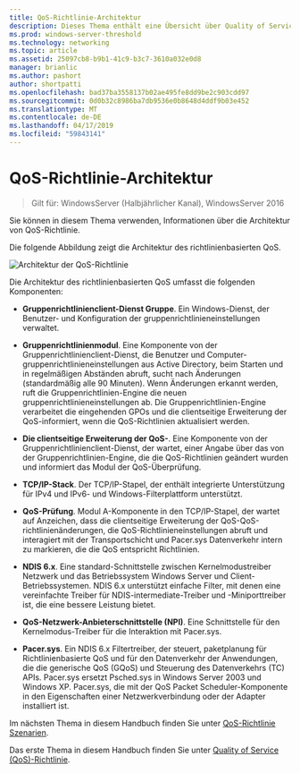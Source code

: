 ```yaml
---
title: QoS-Richtlinie-Architektur
description: Dieses Thema enthält eine Übersicht über Quality of Service (QoS)-Richtlinie, die Gruppenrichtlinie zu verwenden, um die Netzwerkbandbreite für Datenverkehr von bestimmten Anwendungen und Diensten in Windows Server 2016 zu priorisieren kann.
ms.prod: windows-server-threshold
ms.technology: networking
ms.topic: article
ms.assetid: 25097cb8-b9b1-41c9-b3c7-3610a032e0d8
manager: brianlic
ms.author: pashort
author: shortpatti
ms.openlocfilehash: bad37ba3558137b02ae495fe8dd9be2c903cdd97
ms.sourcegitcommit: 0d0b32c8986ba7db9536e0b8648d4ddf9b03e452
ms.translationtype: MT
ms.contentlocale: de-DE
ms.lasthandoff: 04/17/2019
ms.locfileid: "59843141"
---
```

# <a name="qos-policy-architecture"></a>QoS-Richtlinie-Architektur

>Gilt für: WindowsServer (Halbjährlicher Kanal), WindowsServer 2016

Sie können in diesem Thema verwenden, Informationen über die Architektur von QoS-Richtlinie.

Die folgende Abbildung zeigt die Architektur des richtlinienbasierten QoS.

![Architektur der QoS-Richtlinie](../../media/QoS/QoS-Policy-Architecture.jpg)

Die Architektur des richtlinienbasierten QoS umfasst die folgenden Komponenten:

- **Gruppenrichtlinienclient-Dienst Gruppe**. Ein Windows-Dienst, der Benutzer- und Konfiguration der gruppenrichtlinieneinstellungen verwaltet.

- **Gruppenrichtlinienmodul**. Eine Komponente von der Gruppenrichtlinienclient-Dienst, die Benutzer und Computer-gruppenrichtlinieneinstellungen aus Active Directory, beim Starten und in regelmäßigen Abständen abruft, sucht nach Änderungen \(standardmäßig alle 90 Minuten\). Wenn Änderungen erkannt werden, ruft die Gruppenrichtlinien-Engine die neuen gruppenrichtlinieneinstellungen ab. Die Gruppenrichtlinien-Engine verarbeitet die eingehenden GPOs und die clientseitige Erweiterung der QoS-informiert, wenn die QoS-Richtlinien aktualisiert werden.

- **Die clientseitige Erweiterung der QoS-**. Eine Komponente von der Gruppenrichtlinienclient-Dienst, der wartet, einer Angabe über das von der Gruppenrichtlinien-Engine, die die QoS-Richtlinien geändert wurden und informiert das Modul der QoS-Überprüfung.

- **TCP/IP-Stack**. Der TCP/IP-Stapel, der enthält integrierte Unterstützung für IPv4 und IPv6- und Windows-Filterplattform unterstützt. 

- **QoS-Prüfung**. Modul A-Komponente in den TCP/IP-Stapel, der wartet auf Anzeichen, dass die clientseitige Erweiterung der QoS-QoS-richtlinienänderungen, die QoS-Richtlinieneinstellungen abruft und interagiert mit der Transportschicht und Pacer.sys Datenverkehr intern zu markieren, die die QoS entspricht Richtlinien.

- **NDIS 6.x**. Eine standard-Schnittstelle zwischen Kernelmodustreiber Netzwerk und das Betriebssystem Windows Server und Client-Betriebssystemen. NDIS 6.x unterstützt einfache Filter, mit denen eine vereinfachte Treiber für NDIS-intermediate-Treiber und -Miniporttreiber ist, die eine bessere Leistung bietet.

- **QoS-Netzwerk-Anbieterschnittstelle \(NPI\)**. Eine Schnittstelle für den Kernelmodus-Treiber für die Interaktion mit Pacer.sys.

- **Pacer.sys**. Ein NDIS 6.x Filtertreiber, der steuert, paketplanung für Richtlinienbasierte QoS und für den Datenverkehr der Anwendungen, die die generische QoS \(GQoS\) und Steuerung des Datenverkehrs \(TC\) APIs. Pacer.sys ersetzt Psched.sys in Windows Server 2003 und Windows XP. Pacer.sys, die mit der QoS Packet Scheduler-Komponente in den Eigenschaften einer Netzwerkverbindung oder der Adapter installiert ist.

Im nächsten Thema in diesem Handbuch finden Sie unter [QoS-Richtlinie Szenarien](qos-policy-scenarios.md).

Das erste Thema in diesem Handbuch finden Sie unter [Quality of Service (QoS)-Richtlinie](qos-policy-top.md).


